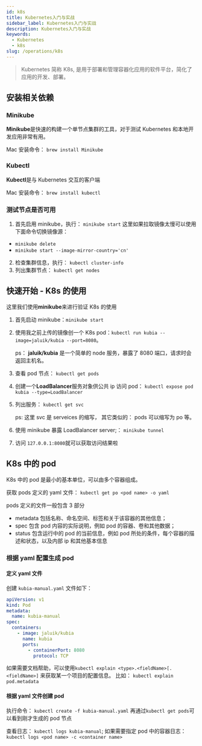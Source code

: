 ```yaml
---
id: k8s
title: Kubernetes入门与实战
sidebar_label: Kubernetes入门与实战
description: Kubernetes入门与实战
keywords:
  - Kubernetes
  - k8s
slug: /operations/k8s
---
```


> Kubernetes 简称 K8s, 是用于部署和管理容器化应用的软件平台，简化了应用的开发、部署。

## 安装相关依赖

### Minikube

**Minikube**是快速的构建一个单节点集群的工具，对于测试 Kubernetes 和本地开发应用非常有用。

Mac 安装命令： `brew install Minikube`

### Kubectl

**Kubectl**是与 Kubernetes 交互的客户端

Mac 安装命令： `brew install kubectl`

### 测试节点是否可用

1. 首先启用 minikube，执行： `minikube start`
   这里如果拉取镜像太慢可以使用下面命令切换镜像源：

- `minikube delete`
- `minikube start --image-mirror-country='cn'`

2. 检查集群信息，执行： `kubectl cluster-info`
3. 列出集群节点： `kubectl get nodes`

## 快速开始 - K8s 的使用

这里我们使用**minikube**来进行验证 K8s 的使用

1.  首先启动 minikube：`minikube start`
2.  使用我之前上传的镜像创一个 K8s pod：`kubectl run kubia --image=jaluik/kubia --port=8080`。

    ps： **jaluik/kubia** 是一个简单的 node 服务，暴露了 8080 端口，请求时会返回主机名。

3.  查看 pod 节点： `kubectl get pods`
4.  创建一个**LoadBalancer**服务对象供公共 ip 访问 pod： `kubectl expose pod kubia --type=LoadBalancer`

5.  列出服务： `kubectl get svc`

    ps: 这里 svc 是 serveices 的缩写， 其它类似的： pods 可以缩写为 po 等。

6.  使用 minikube 暴露 LoadBalancer server;： `minikube tunnel`
7.  访问 `127.0.0.1:8080`就可以获取访问结果啦

## K8s 中的 pod

K8s 中的 pod 是最小的基本单位，可以由多个容器组成。

获取 pods 定义的 yaml 文件： `kubectl get po <pod name> -o yaml`

pods 定义的文件一般包含 3 部分

- metadata 包括名称、命名空间、标签和关于该容器的其他信息；
- spec 包含 pod 内容的实际说明，例如 pod 的容器、卷和其他数据；
- status 包含运行中的 pod 的当前信息，例如 pod 所处的条件，每个容器的描述和状态，以及内部 ip 和其他基本信息

### 根据 yaml 配置生成 pod

#### 定义 yaml 文件

创建 `kubia-manual.yaml` 文件如下：

```yaml
apiVersion: v1
kind: Pod
metadata:
  name: kubia-manual
spec:
  containers:
    - image: jaluik/kubia
      name: kubia
      ports:
        - containerPort: 8080
          protocol: TCP
```

如果需要文档帮助，可以使用`kubectl explain <type>.<fieldName>[.<fieldName>]` 来获取某一个项目的配置信息。
比如： `kubectl explain pod.metadata`

#### 根据 yaml 文件创建 pod

执行命令： `kubectl create -f kubia-manual.yaml`
再通过`kubectl get pods`可以看到刚才生成的 pod 节点

查看日志： `kubectl logs kubia-manual`; 如果需要指定 pod 中的容器日志： `kubectl logs <pod name> -c <container name>`
